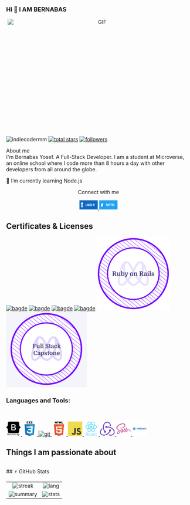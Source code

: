 ### Hi  👋 I AM BERNABAS

<div align="center">
<img align="right" alt="GIF" src="https://github.com/abhisheknaiidu/abhisheknaiidu/blob/master/code.gif?raw=true" width="500" height="320" />
  <br/>
  <p align="center"></p>
 </div>
 
 <p align="left"> 
<img src="https://komarev.com/ghpvc/?username=bernabasy&color=dc143c&style=for-the-badge" alt="indiecodermm" />
<a href="https://github.com/bernabasy?tab=repositories&sort=stargazers"><img alt="total stars" title="Total stars on GitHub" src="https://custom-icon-badges.demolab.com/github/stars/bernabasy?color=55960c&style=for-the-badge&labelColor=488207&logo=star"/></a>
 <a href="https://github.com/bernabasy?tab=followers"><img alt="followers" title="Follow me on Github" src="https://custom-icon-badges.demolab.com/github/followers/bernabasy?color=236ad3&labelColor=1155ba&style=for-the-badge&logo=person-add&label=Follow&logoColor=white"/></a>
</p>
About me <br/>
I'm Bernabas Yosef. A Full-Stack Developer. I am a student at Microverse, an online school where I code more than 8 hours a day with other developers from all around the globe.

🌱 I’m currently learning  Node.js<br/>
<p align="center">Connect with me</p>
<div align="center">
      <a  href="https://www.linkedin.com/in/bernabas-yosef-74b571186/" target="_blank">
      <img src="assets/LinkedIn.svg" alt="logo" width="10%"  height="25px" alt="LinkedIn"/>
    </a>
  <a href="https://twitter.com/bernabasjosef" target="_blank">
      <img src="assets/Twitter.svg" alt="logo" width="10%"  height="25px" alt="twitter"/>
    </a>
</div>


## Certificates & Licenses
[<img alt="bagde" src="https://api.accredible.com/v1/frontend/credential_website_embed_image/badge/62774143" />](https://www.credential.net/29a16722-c88b-4cc3-bd70-fa83b4ca578b)
[<img alt="bagde" src="https://api.accredible.com/v1/frontend/credential_website_embed_image/badge/65926299" />](https://www.credential.net/791d5f33-9813-4042-8440-7e4bc85136c3)
[<img alt="bagde" src="https://api.accredible.com/v1/frontend/credential_website_embed_image/badge/67898367" />](https://www.credential.net/23eb2501-38ef-4000-a809-17f5d263707b)
[<img alt="bagde" src="https://api.accredible.com/v1/frontend/credential_website_embed_image/badge/70557146" />](https://www.credential.net/53cc8670-ad8f-4a15-9185-02e5659068fa)
[<img src="./assets/ror-badge.png" width="200">](https://www.credential.net/49c5888d-6f4e-49a7-a03a-f10fa2a2b069)
[<img src="./assets/fullstack.png" width="220">](https://www.credential.net/4d3d9540-5a0a-4ac3-aed3-dc39e1e0237a#gs.zl80sp)
<h3 align="left">Languages and Tools:</h3>
<br/>
<p align="left"> <a href="https://getbootstrap.com" target="_blank" rel="noreferrer"> <img src="https://raw.githubusercontent.com/devicons/devicon/master/icons/bootstrap/bootstrap-plain-wordmark.svg" alt="bootstrap" width="40" height="40"/> </a> <a href="https://www.w3schools.com/css/" target="_blank" rel="noreferrer"> <img src="https://raw.githubusercontent.com/devicons/devicon/master/icons/css3/css3-original-wordmark.svg" alt="css3" width="40" height="40"/> </a> <a href="https://www.figma.com/" target="_blank" rel="noreferrer">
  <img src="https://www.vectorlogo.zone/logos/git-scm/git-scm-icon.svg" alt="git" width="40" height="40"/> </a> <a href="https://www.w3.org/html/" target="_blank" rel="noreferrer"> <img src="https://raw.githubusercontent.com/devicons/devicon/master/icons/html5/html5-original-wordmark.svg" alt="html5" width="40" height="40"/> </a> <a href="https://developer.mozilla.org/en-US/docs/Web/JavaScript" target="_blank" rel="noreferrer"> <img src="https://raw.githubusercontent.com/devicons/devicon/master/icons/javascript/javascript-original.svg" alt="javascript" width="40" height="40"/> </a> <a href="https://reactjs.org/" target="_blank" rel="noreferrer"> <img src="https://raw.githubusercontent.com/devicons/devicon/master/icons/react/react-original-wordmark.svg" alt="react" width="40" height="40"/> </a> <a href="https://redux.js.org" target="_blank" rel="noreferrer"> <img src="https://raw.githubusercontent.com/devicons/devicon/master/icons/redux/redux-original.svg" alt="redux" width="40" height="40"/> </a> <a href="https://sass-lang.com" target="_blank" rel="noreferrer"> <img src="https://raw.githubusercontent.com/devicons/devicon/master/icons/sass/sass-original.svg" alt="sass" width="40" height="40"/> </a> <a href="https://webpack.js.org" target="_blank" rel="noreferrer"> <img src="https://raw.githubusercontent.com/devicons/devicon/d00d0969292a6569d45b06d3f350f463a0107b0d/icons/webpack/webpack-original-wordmark.svg" alt="webpack" width="40" height="40"/> </a> </p>

## Things I am passionate about

<h2 align ="left"></h2>
## ⚡ GitHub Stats

| | |
|:---:|:---:|
| ![streak](https://github-readme-streak-stats.herokuapp.com/?user=bernabasy&theme=radical) | ![lang](https://github-readme-stats.vercel.app/api/top-langs?username=bernabasy&show_icons=true&locale=en&layout=compact&theme=radical) |
| ![summary](https://github-profile-summary-cards.vercel.app/api/cards/profile-details?username=bernabasy&theme=2077) | ![stats](https://github-readme-stats.vercel.app/api?username=bernabasy&show_icons=true&theme=radical) |  

<!--
**bernabasy/bernabasy** is a ✨ _special_ ✨ repository because its `README.md` (this file) appears on your GitHub profile.

